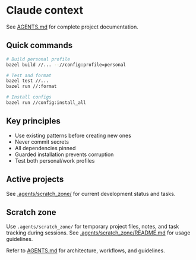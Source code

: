 # Claude context

See [AGENTS.md](../AGENTS.md) for complete project documentation.

## Quick commands

```bash
# Build personal profile
bazel build //... --//config:profile=personal

# Test and format
bazel test //...
bazel run //:format

# Install configs
bazel run //config:install_all
```

## Key principles

- Use existing patterns before creating new ones
- Never commit secrets
- All dependencies pinned
- Guarded installation prevents corruption
- Test both personal/work profiles

## Active projects

See [.agents/scratch_zone/](.agents/scratch_zone/) for current development status and tasks.

## Scratch zone

Use `.agents/scratch_zone/` for temporary project files, notes, and task tracking during sessions. See [.agents/scratch_zone/README.md](.agents/scratch_zone/README.md) for usage guidelines.

Refer to [AGENTS.md](../AGENTS.md) for architecture, workflows, and guidelines.
